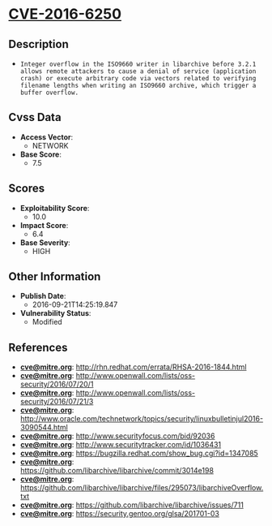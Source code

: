 
# [CVE-2016-6250](http://rhn.redhat.com/errata/RHSA-2016-1844.html)

## Description

- `Integer overflow in the ISO9660 writer in libarchive before 3.2.1 allows remote attackers to cause a denial of service (application crash) or execute arbitrary code via vectors related to verifying filename lengths when writing an ISO9660 archive, which trigger a buffer overflow.`

## Cvss Data

- **Access Vector**:
  - NETWORK
- **Base Score**:
  - 7.5

## Scores

- **Exploitability Score**:
  - 10.0
- **Impact Score**:
  - 6.4
- **Base Severity**:
  - HIGH

## Other Information

- **Publish Date**:
  - 2016-09-21T14:25:19.847
- **Vulnerability Status**:
  - Modified

## References

- **cve@mitre.org**: http://rhn.redhat.com/errata/RHSA-2016-1844.html
- **cve@mitre.org**: http://www.openwall.com/lists/oss-security/2016/07/20/1
- **cve@mitre.org**: http://www.openwall.com/lists/oss-security/2016/07/21/3
- **cve@mitre.org**: http://www.oracle.com/technetwork/topics/security/linuxbulletinjul2016-3090544.html
- **cve@mitre.org**: http://www.securityfocus.com/bid/92036
- **cve@mitre.org**: http://www.securitytracker.com/id/1036431
- **cve@mitre.org**: https://bugzilla.redhat.com/show_bug.cgi?id=1347085
- **cve@mitre.org**: https://github.com/libarchive/libarchive/commit/3014e198
- **cve@mitre.org**: https://github.com/libarchive/libarchive/files/295073/libarchiveOverflow.txt
- **cve@mitre.org**: https://github.com/libarchive/libarchive/issues/711
- **cve@mitre.org**: https://security.gentoo.org/glsa/201701-03

